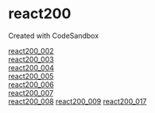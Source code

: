 # react200

Created with CodeSandbox

[react200_002](https://github.com/unow30/react200/blob/main/workingList/react200_002.md)  
[react200_003](https://github.com/unow30/react200/blob/main/workingList/react200_003.md)  
[react200_004](https://github.com/unow30/react200/blob/main/workingList/react200_004.md)  
[react200_005](https://github.com/unow30/react200/blob/main/workingList/react200_005.md)  
[react200_006](https://github.com/unow30/react200/blob/main/workingList/react200_006.md)  
[react200_007](https://github.com/unow30/react200/blob/main/workingList/react200_007.md)  
[react200_008](https://github.com/unow30/react200/blob/main/workingList/react200_008.md)
[react200_009](https://github.com/unow30/react200/blob/main/workingList/react200_009.md)
[react200_017]()
